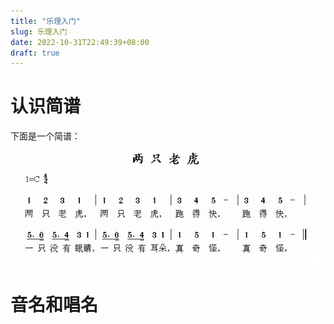 ```yaml
---
title: "乐理入门"
slug: 乐理入门
date: 2022-10-31T22:49:39+08:00
draft: true
---
```


<!--more-->

# 认识简谱

下面是一个简谱：

![](images/20221031230946.png)

# 音名和唱名


